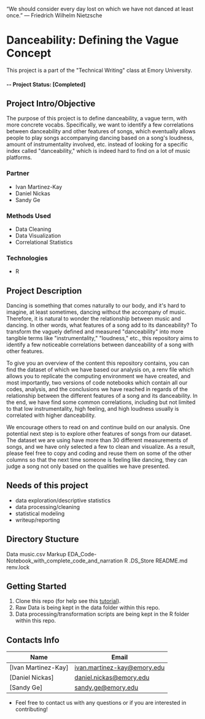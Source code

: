 “We should consider every day lost on which we have not danced at least once.”
― Friedrich Wilhelm Nietzsche

# Danceability: Defining the Vague Concept
This project is a part of the "Technical Writing" class at Emory University. 

#### -- Project Status: [Completed]

## Project Intro/Objective
The purpose of this project is to define danceability, a vague term, with more concrete vocabs. Specifically, we want to identify a few correlations between danceability and other features of songs, which eventually allows people to play songs accompanying dancing based on a song's loudness, amount of instrumentality involved, etc. instead of looking for a specific index called "danceability," which is indeed hard to find on a lot of music platforms.

### Partner
* Ivan Martinez-Kay
* Daniel Nickas
* Sandy Ge

### Methods Used
* Data Cleaning
* Data Visualization
* Correlational Statistics

### Technologies
* R 

## Project Description
Dancing is something that comes naturally to our body, and it's hard to imagine, at least sometimes, dancing without the accompany of music. Therefore, it is natural to wonder the relationship between music and dancing. In other words, what features of a song add to its danceability? To transform the vaguely defined and measured "danceability" into more tangible terms like "instrumentality," "loudness," etc., this repository aims to identify a few noticeable correlations between danceability of a song with other features.

To give you an overview of the content this repository contains, you can find the dataset of which we have based our analysis on, a renv file which allows you to replicate the computing environment we have created, and most importantly, two versions of code notebooks which contain all our codes,  analysis, and the conclusions we have reached in regards of the relationship between the different features of a song and its danceability. In the end, we have find some common correlations, including but not limited to that low instrumentality, high feeling, and high loudness usually is correlated with higher danceability. 

We encourage others to read on and continue build on our analysis. One potential next step is to explore other features of songs from our dataset. The dataset we are using have more than 30 different measurements of songs, and we have only selected a few to clean and visualize. As a result, please feel free to copy and coding and reuse them on some of the other columns so that the next time someone is feeling like dancing, they can judge a song not only based on the qualities we have presented.

## Needs of this project

- data exploration/descriptive statistics
- data processing/cleaning
- statistical modeling
- writeup/reporting

## Directory Stucture

Data
    music.csv
Markup
    EDA_Code-Notebook_with_complete_code_and_narration
R
    .DS_Store
    README.md
    renv.lock

## Getting Started

1. Clone this repo (for help see this [tutorial](https://help.github.com/articles/cloning-a-repository/)).
2. Raw Data is being kept in the data folder within this repo. 
3. Data processing/transformation scripts are being kept in the R folder within this repo.

## Contacts Info

|Name     |  Email   | 
|---------|-----------------|
|[Ivan Martinez-Kay]|ivan.martinez-kay@emory.edu|
|[Daniel Nickas]|daniel.nickas@emory.edu|
|[Sandy Ge]|sandy.ge@emory.edu|

* Feel free to contact us with any questions or if you are interested in contributing!
